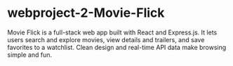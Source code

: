 # webproject-2-Movie-Flick
Movie Flick is a full-stack web app built with React and Express.js. It lets users search and explore movies, view details and trailers, and save favorites to a watchlist. Clean design and real-time API data make browsing simple and fun.
